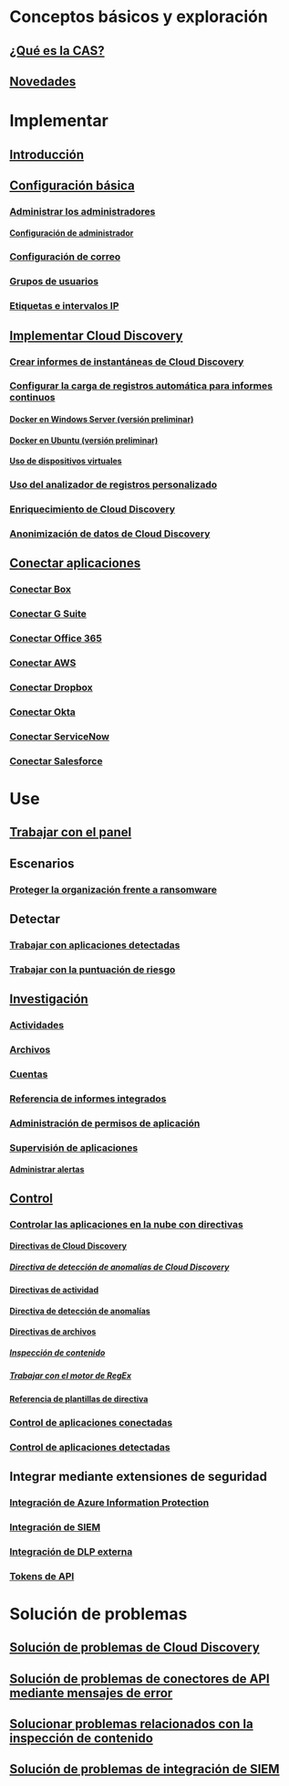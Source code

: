 # Conceptos básicos y exploración
## [¿Qué es la CAS?](what-is-cloud-app-security.md)
## [Novedades](release-notes.md)
# Implementar
## [Introducción](getting-started-with-cloud-app-security.md)
## [Configuración básica](general-setup.md)
### [Administrar los administradores](manage-admins.md)
#### [Configuración de administrador](admin-settings.md)
### [Configuración de correo](mail-settings.md)
### [Grupos de usuarios](user-groups.md)
### [Etiquetas e intervalos IP](ip-tags.md)
## [Implementar Cloud Discovery](set-up-cloud-discovery.md)
### [Crear informes de instantáneas de Cloud Discovery](create-snapshot-cloud-discovery-reports.md)
### [Configurar la carga de registros automática para informes continuos](discovery-docker.md)
#### [Docker en Windows Server (versión preliminar)](discovery-docker-windows.md)
#### [Docker en Ubuntu (versión preliminar)](discovery-docker-ubuntu.md)
#### [Uso de dispositivos virtuales](configure-automatic-log-upload-for-continuous-reports.md)
### [Uso del analizador de registros personalizado](custom-log-parser.md)
### [Enriquecimiento de Cloud Discovery](cloud-discovery-aad-enrichment.md)
### [Anonimización de datos de Cloud Discovery](cloud-discovery-anonymizer.md)
## [Conectar aplicaciones](enable-instant-visibility-protection-and-governance-actions-for-your-apps.md)
### [Conectar Box](connect-box-to-microsoft-cloud-app-security.md)
### [Conectar G Suite](connect-google-apps-to-microsoft-cloud-app-security.md)
### [Conectar Office 365](connect-office-365-to-microsoft-cloud-app-security.md)
### [Conectar AWS](connect-aws-to-microsoft-cloud-app-security.md)
### [Conectar Dropbox](connect-dropbox-to-microsoft-cloud-app-security.md)
### [Conectar Okta](connect-okta-to-microsoft-cloud-app-security.md)
### [Conectar ServiceNow](connect-servicenow-to-microsoft-cloud-app-security.md)
### [Conectar Salesforce](connect-salesforce-to-microsoft-cloud-app-security.md)
# Use
## [Trabajar con el panel](daily-activities-to-protect-your-cloud-environment.md)
## Escenarios
### [Proteger la organización frente a ransomware](use-case-ransomware.md)
## Detectar
### [Trabajar con aplicaciones detectadas](discovered-apps.md)
### [Trabajar con la puntuación de riesgo](risk-score.md)
## [Investigación](investigate.md)
### [Actividades](activity-filters.md)
### [Archivos](file-filters.md)
### [Cuentas](accounts.md)
### [Referencia de informes integrados](built-in-report-reference.md)
### [Administración de permisos de aplicación](manage-app-permissions.md)
### [Supervisión de aplicaciones](monitor-alerts.md)
#### [Administrar alertas](managing-alerts.md)
## [Control](control.md)
### [Controlar las aplicaciones en la nube con directivas](control-cloud-apps-with-policies.md)
#### [Directivas de Cloud Discovery](cloud-discovery-policies.md)
##### [Directiva de detección de anomalías de Cloud Discovery](cloud-discovery-anomaly-detection-policy.md)
#### [Directivas de actividad](user-activity-policies.md)
#### [Directiva de detección de anomalías](anomaly-detection-policy.md)
#### [Directivas de archivos](data-protection-policies.md)
##### [Inspección de contenido](content-inspection.md)
##### [Trabajar con el motor de RegEx](working-with-the-regex-engine.md)
#### [Referencia de plantillas de directiva](policy-template-reference.md)
### [Control de aplicaciones conectadas](governance-actions.md)
### [Control de aplicaciones detectadas](governance-discovery.md)
## Integrar mediante extensiones de seguridad
### [Integración de Azure Information Protection](azip-integration.md)
### [Integración de SIEM](siem.md)
### [Integración de DLP externa](icap-stunnel.md)
### [Tokens de API](api-tokens.md)
# Solución de problemas
## [Solución de problemas de Cloud Discovery](troubleshooting-cloud-discovery.md)
## [Solución de problemas de conectores de API mediante mensajes de error](troubleshooting-api-connectors-using-error-messages.md)
## [Solucionar problemas relacionados con la inspección de contenido](troubleshooting-content-inspection.md)
## [Solución de problemas de integración de SIEM](troubleshooting-siem.md)